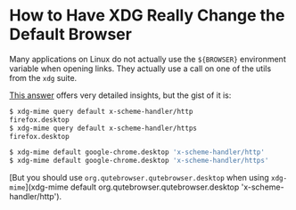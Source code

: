 # How to Have XDG Really Change the Default Browser

Many applications on Linux do not actually use the `${BROWSER}` environment variable when opening links. They actually use a call on one of the utils from the `xdg` suite.

[This answer](https://askubuntu.com/a/1059047/195881) offers very detailed insights, but the gist of it is:

```sh
$ xdg-mime query default x-scheme-handler/http
firefox.desktop
$ xdg-mime query default x-scheme-handler/https
firefox.desktop

$ xdg-mime default google-chrome.desktop 'x-scheme-handler/http'
$ xdg-mime default google-chrome.desktop 'x-scheme-handler/https'
```

[But you should use `org.qutebrowser.qutebrowser.desktop` when using `xdg-mime`](xdg-mime default org.qutebrowser.qutebrowser.desktop 'x-scheme-handler/http').
